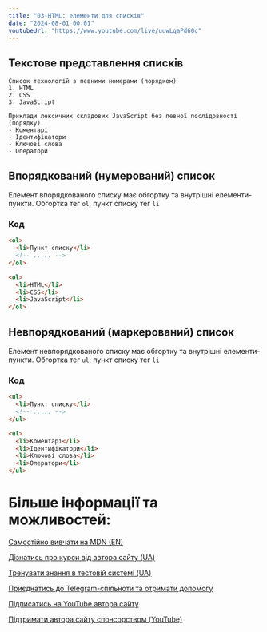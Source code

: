 ```yaml
---
title: "03-HTML: елементи для списків"
date: "2024-08-01 00:01"
youtubeUrl: "https://www.youtube.com/live/uuwLgaPd60c"
---
```


## Текстове представлення списків

```console
Список технологій з певними номерами (порядком)
1. HTML
2. CSS
3. JavaScript

Приклади лексичних складових JavaScript без певної послідовності (порядку)
- Коментарі
- Ідентифікатори
- Ключові слова
- Оператори
```

## Впорядкований (нумерований) список

Елемент впорядкованого списку має обгортку та внутрішні елементи-пункти. Обгортка тег `ol`, пункт списку тег `li`

### Код

```html
<ol>
  <li>Пункт списку</li>
  <!-- ..... -->
</ol>
```

```html
<ol>
  <li>HTML</li>
  <li>CSS</li>
  <li>JavaScript</li>
</ol>
```

## Невпорядкований (маркерований) список

Елемент невпорядкованого списку має обгортку та внутрішні елементи-пункти. Обгортка тег `ul`, пункт списку тег `li`

### Код

```html
<ul>
  <li>Пункт списку</li>
  <!-- ..... -->
</ul>
```

```html
<ul>
  <li>Коментарі</li>
  <li>Ідентифікатори</li>
  <li>Ключові слова</li>
  <li>Оператори</li>
</ul>
```

# Більше інформації та можливостей:

[Самостійно вивчати на MDN (EN)](https://developer.mozilla.org/en-US/curriculum/)

[Дізнатись про курси від автора сайту (UA)](https://learningtogetherua.github.io/courses/)

[Тренувати знання в тестовій системі (UA)](https://testeducatorua.github.io/itest/)

[Приєднатись до Telegram-спільноти та отримати допомогу](https://t.me/profrontendua)

[Підписатись на YouTube автора сайту](https://www.youtube.com/@itmentor)

[Підтримати автора сайту спонсорством (YouTube)](https://www.youtube.com/channel/UCo8KNXmB8Yb_07FzwCL6HgQ/join)
